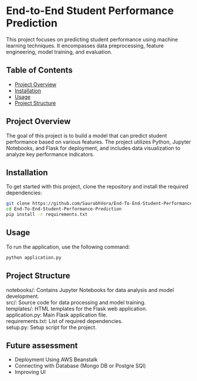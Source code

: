 # End-to-End Student Performance Prediction

This project focuses on predicting student performance using machine learning techniques. It encompasses data preprocessing, feature engineering, model training, and evaluation.

## Table of Contents
- [Project Overview](#project-overview)
- [Installation](#installation)
- [Usage](#usage)
- [Project Structure](#project-structure)

## Project Overview
The goal of this project is to build a model that can predict student performance based on various features. The project utilizes Python, Jupyter Notebooks, and Flask for deployment, and includes data visualization to analyze key performance indicators.

## Installation
To get started with this project, clone the repository and install the required dependencies:

```bash
git clone https://github.com/SaurabhVora/End-To-End-Student-Performance-Prediction.git
cd End-To-End-Student-Performance-Prediction
pip install -r requirements.txt
```

## Usage
To run the application, use the following command:
```bash
python application.py
```

## Project Structure
notebooks/: Contains Jupyter Notebooks for data analysis and model development.
</br>
src/: Source code for data processing and model training.</br>
templates/: HTML templates for the Flask web application.</br>
application.py: Main Flask application file.</br>
requirements.txt: List of required dependencies.</br>
setup.py: Setup script for the project.


## Future assessment
- Deployment Using AWS Beanstalk
- Connecting with Database (Mongo DB or Postgre SQl)
- Improving UI
